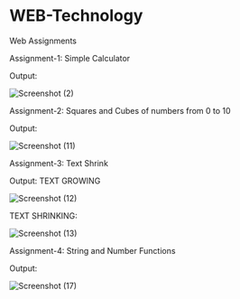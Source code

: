 # WEB-Technology
Web Assignments

Assignment-1: Simple Calculator

Output:

![Screenshot (2)](https://github.com/nausheenkanavi/WEB-Technology/assets/136356891/5a851a0a-a76b-413d-a98e-56380e542f2a)

Assignment-2: Squares and Cubes of numbers from 0 to 10

Output:

![Screenshot (11)](https://github.com/nausheenkanavi/WEB-Technology/assets/136356891/ebe8a06f-3102-423c-afec-3115665af0dd)

Assignment-3: Text Shrink

Output: TEXT GROWING

![Screenshot (12)](https://github.com/nausheenkanavi/WEB-Technology/assets/136356891/2512f274-8dca-475f-861c-d79778e1fab7)

TEXT SHRINKING:

![Screenshot (13)](https://github.com/nausheenkanavi/WEB-Technology/assets/136356891/7e274fe4-c2fb-425d-af94-f7a80aa8a0b8)

Assignment-4: String and Number Functions

Output:

![Screenshot (17)](https://github.com/nausheenkanavi/WEB-Technology/assets/136356891/1ce41738-c609-4878-983d-759ecdaa04d6)



